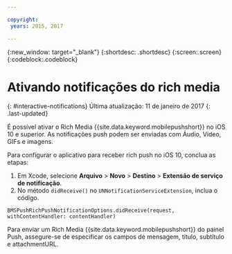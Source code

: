 ```yaml
---

copyright:
 years: 2015, 2017

---
```


{:new_window: target="_blank"}
{:shortdesc: .shortdesc}
{:screen:.screen}
{:codeblock:.codeblock}

# Ativando notificações do rich media
{: #interactive-notifications}
Última atualização: 11 de janeiro de 2017
{: .last-updated}


É possível ativar o Rich Media {{site.data.keyword.mobilepushshort}} no iOS 10 e superior. As notificações push podem ser enviadas com Áudio, Vídeo, GIFs e imagens. 

Para configurar o aplicativo para receber rich push no iOS 10, conclua as etapas:  

1. Em Xcode, selecione **Arquivo** > **Novo** > **Destino** > **Extensão de serviço de notificação**.
2. No método `didReceive()` no `UNNotificationServiceExtension`, inclua o código.
```
BMSPushRichPushNotificationOptions.didReceive(request, withContentHandler: contentHandler)
```
	
Para enviar um Rich Media {{site.data.keyword.mobilepushshort}} do painel Push, assegure-se de especificar os campos de mensagem, título, subtítulo e attachmentURL.
